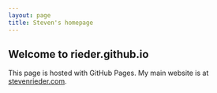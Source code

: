 ```yaml
---
layout: page
title: Steven's homepage
---
```

## Welcome to rieder.github.io

This page is hosted with GitHub Pages.
My main website is at [stevenrieder.com](https://stevenrieder.com).
